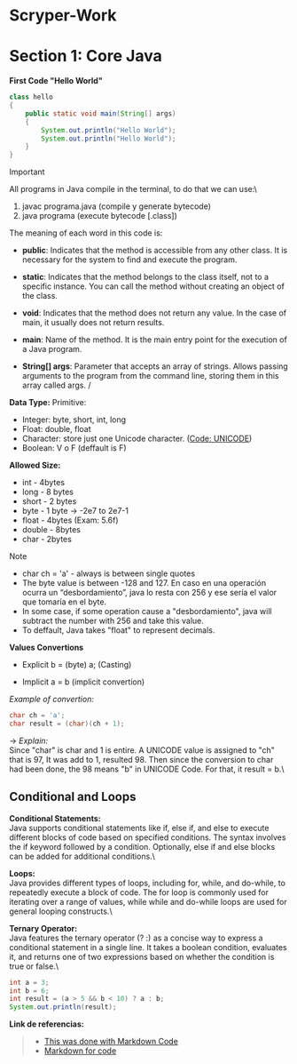 # Scryper-Work

# **Section 1: Core Java**

**First Code "Hello World"** 

```java
class hello
{
    public static void main(String[] args) 
    {
        System.out.println("Hello World");
        System.out.println("Hello World");
    }
}

```
> [!IMPORTANT]
> All programs in Java compile in the terminal, to do that we can use:\
> 
> 1) javac programa.java (compile y generate bytecode) 
> 2) java programa (execute bytecode [.class])


The meaning of each word in this code is:
- **public**: Indicates that the method is accessible from any other class. It is necessary for the system to find and execute the program.

- **static**: Indicates that the method belongs to the class itself, not to a specific instance. You can call the method without creating an object of the class.

- **void**: Indicates that the method does not return any value. In the case of main, it usually does not return results.

- **main**: Name of the method. It is the main entry point for the execution of a Java program.

- **String[] args**: Parameter that accepts an array of strings. Allows passing arguments to the program from the command line, storing them in this array called args.
/

**Data Type:**
Primitive:
- Integer: byte, short, int, long
- Float: double, float
- Character: store just one Unicode character. ([Code: UNICODE](https://www.ibm.com/docs/es/workload-automation/9.3.0?topic=SSGSPN_9.3.0/com.ibm.tivoli.itws.doc_9.3/apps/src_usr/awsauwhatsunic.htm))
- Boolean: V o F (deffault is F)

**Allowed Size:**
- int - 4bytes
- long - 8 bytes
- short - 2 bytes
- byte - 1 byte -> -2e7 to 2e7-1
- float - 4bytes (Exam: 5.6f)
- double - 8bytes
- char - 2bytes

> [!NOTE]
> - char ch = 'a' - always is between single quotes
> - The byte value is between -128 and 127. En caso en una operación ocurra un “desbordamiento”, java lo resta con 256 y ese sería el valor que tomaría en el byte.
> - In some case, if some operation cause a "desbordamiento", java will subtract the number with 256 and take this value.
> - To deffault, Java takes "float" to represent decimals.

**Values Convertions**
- Explicit
b = (byte) a; (Casting)

- Implicit
a = b (implicit convertion)

*Example of convertion:*
```java
char ch = 'a';
char result = (char)(ch + 1);
```
-> *Explain:* \
Since "char" is char and 1 is entire. A UNICODE value is assigned to "ch" that is 97, It was add to 1, resulted 98. Then since the conversion to char had been done, the 98 means "b" in UNICODE Code. For that, it result = b.\

## **Conditional and Loops**

**Conditional Statements:**\
Java supports conditional statements like if, else if, and else to execute different blocks of code based on specified conditions.
The syntax involves the if keyword followed by a condition. Optionally, else if and else blocks can be added for additional conditions.\

**Loops:**\
Java provides different types of loops, including for, while, and do-while, to repeatedly execute a block of code.
The for loop is commonly used for iterating over a range of values, while while and do-while loops are used for general looping constructs.\

**Ternary Operator:**\
Java features the ternary operator (? :) as a concise way to express a conditional statement in a single line.
It takes a boolean condition, evaluates it, and returns one of two expressions based on whether the condition is true or false.\

```java
int a = 3;
int b = 6;
int result = (a > 5 && b < 10) ? a : b;
System.out.println(result);
```

**Link de referencias:**
> - [This was done with Markdown Code](https://docs.github.com/es/get-started/writing-on-github/getting-started-with-writing-and-formatting-on-github/basic-writing-and-formatting-syntax)
> - [Markdown for code](https://docs.github.com/es/get-started/writing-on-github/working-with-advanced-formatting/creating-and-highlighting-code-blocks)
